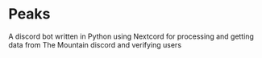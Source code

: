 # Peaks

A discord bot written in Python using Nextcord for processing and getting data from The Mountain discord and verifying users
